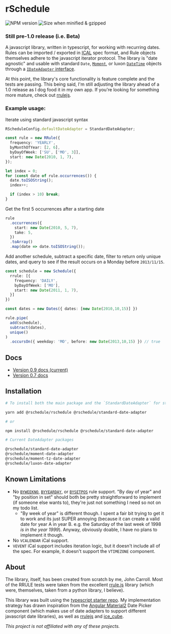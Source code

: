# rSchedule

![NPM version](https://flat.badgen.net/npm/v/@rschedule/rschedule) ![Size when minified & gzipped](https://flat.badgen.net/bundlephobia/minzip/@rschedule/rschedule)

### Still pre-1.0 release (i.e. Beta)

A javascript library, written in typescript, for working with recurring dates. Rules can be imported / exported in [ICAL](https://tools.ietf.org/html/rfc5545) spec format, and Rule objects themselves adhere to the javascript iterator protocol. The library is "date agnostic" and usable with standard `Date`, [`Moment`](https://momentjs.com), or luxon [`DateTime`](https://moment.github.io/luxon/) objects through a [`IDateAdapter` interface](./docs/date-adapter).

At this point, the library's core functionality is feature complete and the tests are passing. This being said, I'm still adjusting the library ahead of a 1.0 release as I dog food it in my own app. If you're looking for something more mature, check out [rrulejs](https://github.com/jakubroztocil/rrule).

### Example usage:

Iterate using standard javascript syntax
```typescript
RScheduleConfig.defaultDateAdapter = StandardDateAdapter;

const rule = new RRule({
  frequency: 'YEARLY',
  byMonthOfYear: [2, 6],
  byDayOfWeek: ['SU', ['MO', 3]],
  start: new Date(2010, 1, 7),
});

let index = 0;
for (const date of rule.occurrences()) {
  date.toISOString();
  index++;

  if (index > 10) break;
}
```

Get the first 5 occurrences after a starting date

```typescript
rule
  .occurrences({
    start: new Date(2010, 5, 7),
    take: 5,
  })
  .toArray()
  .map(date => date.toISOString());
```

Add another schedule, subtract a specific date, filter to return only unique dates, and query to see if the result occurs on a Monday before `2013/11/15`.

```typescript
const schedule = new Schedule({
  rrule: [{
    frequency: 'DAILY',
    byDayOfWeek: ['MO'],
    start: new Date(2011, 1, 7),
  }]
})

const dates = new Dates({ dates: [new Date(2010,10,15)] })

rule.pipe(
  add(schedule),
  subtract(dates),
  unique()
)
  .occursOn({ weekday: 'MO', before: new Date(2013,10,15) }) // true
```

## Docs

- [Version 0.9 docs (current)](./docs#brief-overview)
- [Version 0.7 docs](https://gitlab.com/john.carroll.p/rschedule/wikis/home)

## Installation

```bash
# To install both the main package and the `StandardDateAdapter` for standard javascript dates */

yarn add @rschedule/rschedule @rschedule/standard-date-adapter

# or

npm install @rschedule/rschedule @rschedule/standard-date-adapter

# Current DateAdapter packages

@rschedule/standard-date-adapter
@rschedule/moment-date-adapter
@rschedule/moment-tz-date-adapter
@rschedule/luxon-date-adapter
```

## Known Limitations

- No [`BYWEEKNO`](https://gitlab.com/john.carroll.p/rschedule/issues/2), [`BYYEARDAY`](https://gitlab.com/john.carroll.p/rschedule/issues/3), or [`BYSETPOS`](https://gitlab.com/john.carroll.p/rschedule/issues/4) rule support. "By day of year" and "by position in set" should both be pretty straightforward to implement (if someone else wants to), they're just not something I need so not on my todo list.
  - "By week of year" is different though. I spent a fair bit trying to get it to work and its just SUPER annoying (because it can create a valid date for year A in year B. e.g. the Saturday of the last week of 1998 _is in the year 1999_). Anyway, obviously doable, I have no plans to implement it though.
- No `VCALENDAR` iCal support.
- `VEVENT` iCal support includes iteration logic, but it doesn't include all of the spec. For example, it doesn't support the `VTIMEZONE` component.

## About

The library, itself, has been created from scratch by me, John Carroll. Most of the RRULE tests were taken from the excellent [rrule.js](https://github.com/jakubroztocil/rrule) library (which were, themselves, taken from a python library, I believe).

This library was built using the [typescript starter repo](https://github.com/bitjson/typescript-starter). My implementation strategy has drawn inspiration from the [Angular Material2](https://github.com/angular/material2) Date Picker component (which makes use of date adapters to support different javascript date libraries), as well as [rrulejs](https://github.com/jakubroztocil/rrule) and [ice_cube](https://github.com/seejohnrun/ice_cube).

_This project is not affiliated with any of these projects._
